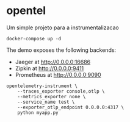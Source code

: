 # opentel
Um simple projeto para a instrumentalizacao 



```shell
docker-compose up -d
```

The demo exposes the following backends:

- Jaeger at http://0.0.0.0:16686
- Zipkin at http://0.0.0.0:9411
- Prometheus at http://0.0.0.0:9090 

```shell    
opentelemetry-instrument \
    --traces_exporter console,otlp \
    --metrics_exporter none \
    --service_name test \
    --exporter_otlp_endpoint 0.0.0.0:4317 \
    python myapp.py

```

